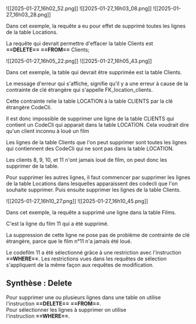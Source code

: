 
![[2025-01-27_16h02_52.png]]
![[2025-01-27_16h03_08.png]]
![[2025-01-27_16h03_28.png]]


Dans cet exemple, la requête a eu pour effet de supprimé toutes les lignes de la table Locations.

La requête qui devrait permettre d'effacer la table Clients est   
**==DELETE==** **==FROM==** Clients;


![[2025-01-27_16h05_22.png]]
![[2025-01-27_16h05_43.png]]

Dans cet exemple, la table qui devrait être supprimée est la table Clients.

Le message d'erreur qui s'affiche, signifie qu'il y a une erreur à cause de la contrainte de clé étrangère qui s'appelle FK_location_clients. 

Cette contrainte relie la table LOCATION à la table CLIENTS par la clé étrangère CodeCli. 

Il est donc impossible de supprimer une ligne de la table CLIENTS qui contient un CodeCli qui apparait dans la table LOCATION. Cela voudrait dire qu'un client inconnu à loué un film

Les lignes de la table Clients que l'on peut supprimer sont toutes les lignes qui contiennent des CodeCli qui ne sont pas dans la table LOCATION. 

Les clients 8, 9, 10, et 11 n'ont jamais loué de film, on peut donc les supprimer de la table.

Pour supprimer les autres lignes, il faut commencer par supprimer les lignes de la table Locations dans lesquelles apparaissent des codecli que l'on souhaite supprimer. Puis ensuite supprimer les lignes de la table Clients.


![[2025-01-27_16h10_27.png]]
![[2025-01-27_16h10_45.png]]


Dans cet exemple, la requête a supprimé une ligne dans la table Films.

C'est la ligne du film 11 qui a été supprimé.

La suppression de cette ligne ne pose pas de problème de contrainte de clé étrangère, parce que le film n°11 n'a jamais été loué.

Le codefilm 11 a été sélectionné grâce à une restriction avec l'instruction **==WHERE==**. Les restrictions vues dans les requêtes de sélection s'appliquent de la même façon aux requêtes de modification.

## Synthèse : Delete

Pour supprimer une ou plusieurs lignes dans une table on utilise l'instruction **==DELETE==** **==FROM==**.  
Pour sélectionner les lignes à supprimer on utilise l'instruction **==WHERE==**.


